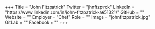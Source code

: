 +++
Title = "John Fitzpatrick"
Twitter = "jhnftzptrck"
LinkedIn = "https://www.linkedin.com/in/john-fitzpatrick-a651321/"
GitHub = ""
Website = ""
Employer = "Chef"
Role = ""
Image = "johnfitzpatrick.jpg"
GitLab = ""
Facebook = ""
+++
